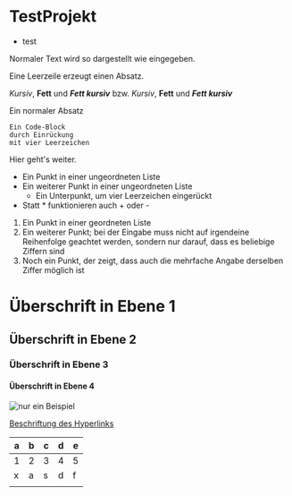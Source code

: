 # TestProjekt

- test

Normaler Text wird so dargestellt wie eingegeben.

Eine Leerzeile erzeugt einen Absatz.

*Kursiv*, **Fett** und ***Fett kursiv*** bzw.
_Kursiv_, __Fett__ und ___Fett kursiv___


Ein normaler Absatz

    Ein Code-Block
    durch Einrückung
    mit vier Leerzeichen

Hier geht's weiter.

* Ein Punkt in einer ungeordneten Liste
* Ein weiterer Punkt in einer ungeordneten Liste
    * Ein Unterpunkt, um vier Leerzeichen eingerückt
* Statt * funktionieren auch + oder -

1. Ein Punkt in einer geordneten Liste
1. Ein weiterer Punkt; bei der Eingabe muss nicht auf irgendeine Reihenfolge geachtet werden, sondern nur darauf, dass es beliebige Ziffern sind
1. Noch ein Punkt, der zeigt, dass auch die mehrfache Angabe derselben Ziffer möglich ist

# Überschrift in Ebene 1
## Überschrift in Ebene 2
### Überschrift in Ebene 3
#### Überschrift in Ebene 4


![nur ein Beispiel](https://upload.wikimedia.org/wikipedia/commons/d/d9/Example_de.jpg?20150328061122 "Beispielbild")


[Beschriftung des Hyperlinks](https://de.wikipedia.org/ "Titel, der beim Überfahren mit der Maus angezeigt wird")

| a 	| b 	| c 	| d 	| e 	|
|---	|---	|---	|---	|---	|
| 1 	| 2 	| 3 	| 4 	| 5 	|
| x 	| a 	| s 	| d 	| f 	|
|   	|   	|   	|   	|   	|


